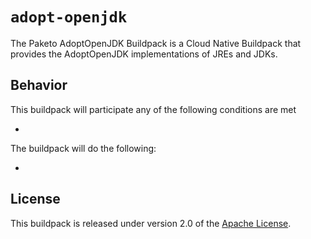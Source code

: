 # `adopt-openjdk`
The Paketo AdoptOpenJDK Buildpack is a Cloud Native Buildpack that provides the AdoptOpenJDK implementations of JREs and JDKs.

## Behavior
This buildpack will participate any of the following conditions are met

*

The buildpack will do the following:

*

## License
This buildpack is released under version 2.0 of the [Apache License][a].

[a]: http://www.apache.org/licenses/LICENSE-2.0
